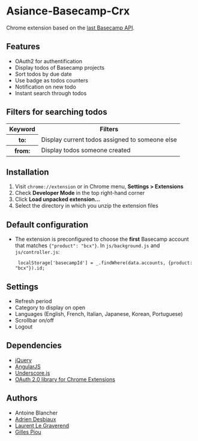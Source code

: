 Asiance-Basecamp-Crx
====================

Chrome extension based on the [last Basecamp API](https://github.com/37signals/bcx-api).

Features
--------------------

  - OAuth2 for authentification
  - Display todos of Basecamp projects
  - Sort todos by due date
  - Use badge as todos counters
  - Notification on new todo
  - Instant search through todos

Filters for searching todos
--------------------
<table>
  <tr>
    <th>Keyword</th>
    <th>Filters</th>
  </tr>
  <tr>
    <th>to:</th>
    <td>Display current todos assigned to someone else</td>
  </tr>
  <tr>
    <th>from:</th>
    <td>Display todos someone created</td>
  </tr>
</table>

Installation
--------------------

1. Visit `chrome://extension` or in Chrome menu, **Settings > Extensions**
2. Check **Developer Mode** in the top right-hand corner
3. Click **Load unpacked extension…**
4. Select the directory in which you unzip the extension files

Default configuration
--------------------

*  The extension is preconfigured to choose the **first** Basecamp account that matches `{"product": "bcx"}`. In `js/background.js` and `js/controller.js`:

        localStorage['basecampId'] = _.findWhere(data.accounts, {product: "bcx"}).id;

Settings
--------------------

  - Refresh period
  - Category to display on open
  - Languages (English, French, Italian, Japanese, Korean, Portuguese)
  - Scrollbar on/off
  - Logout

Dependencies
--------------------

  - [jQuery](http://jquery.com/)
  - [AngularJS](http://angularjs.org/)
  - [Underscore.js](http://underscorejs.org/g/)
  - [OAuth 2.0 library for Chrome Extensions](https://github.com/borismus/oauth2-extensions)

Authors
--------------------

  - Antoine Blancher
  - [Adrien Desbiaux](https://github.com/AdrienFromToulouse)
  - [Laurent Le Graverend](https://github.com/laurent-le-graverend)
  - [Gilles Piou](https://github.com/pioug)